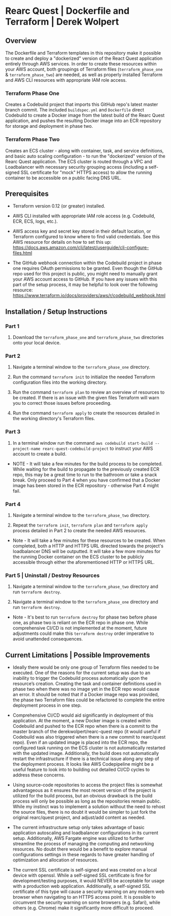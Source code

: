# Rearc Quest | Dockerfile and Terraform | Derek Wolpert



## Overview

The Dockerfile and Terraform templates in this repository make it possible to create and deploy a "dockerized" version of the React Quest application entirely through AWS services. In order to create these resources within your AWS account, both groupings of Terraform files (``terraform_phase_one`` & ``terraform_phase_two``) are needed, as well as properly installed Terraform and AWS CLI resources with appropriate IAM role access.

### Terraform Phase One

Creates a Codebuild project that imports this GitHub repo's latest master branch commit. The included ``buildspec.yml`` and ``Dockerfile`` direct Codebuild to create a Docker image from the latest build of the Rearc Quest application, and pushes the resulting Docker image into an ECR repository for storage and deployment in phase two.

### Terraform Phase Two

Creates an ECS cluster - along with container, task, and service definitions, and basic auto scaling configuration - to run the "dockerized" version of the Rearc Quest application. The ECS cluster is routed through a VPC and Loadbalancer with necessary security grouping access (including a self-signed SSL certificate for "mock" HTTPS access) to allow the running container to be accessible on a public facing DNS URL.

## Prerequisites

* Terraform version 0.12 (or greater) installed.

* AWS CLI installed with appropriate IAM role access (e.g. Codebuild, ECR, ECS, logs, etc.).

* AWS access key and secret key stored in their default location, or Terraform configured to know where to find valid credentials. See this AWS resource for details on how to set this up: https://docs.aws.amazon.com/cli/latest/userguide/cli-configure-files.html

* The GitHub webhook connection within the Codebuild project in phase one requires OAuth permissions to be granted. Even though the GitHub repo used for this project is public, you might need to manually grant your AWS account access to GitHub. If you have any issues with this part of the setup process, it may be helpful to look over the following resource: https://www.terraform.io/docs/providers/aws/r/codebuild_webhook.html

## Installation / Setup Instructions

### Part 1

1) Download the ``terraform_phase_one`` and ``terraform_phase_two`` directories onto your local device.

### Part 2

1) Navigate a terminal window to the ``terraform_phase_one`` directory.

2) Run the command ``terraform init`` to initialize the needed Terraform configuration files into the working directory.

3) Run the command ``terraform plan`` to review an overview of resources to be created. If there is an issue with the given files Terraform will warn you to correct those issues before proceeding.

4) Run the command ``terraform apply`` to create the resources detailed in the working directory's Terraform files.

### Part 3

1) In a terminal window run the command ``aws codebuild start-build --project-name rearc-quest-codebuild-project`` to instruct your AWS account to create a build.

* NOTE - It will take a few minutes for the build process to be completed. While waiting for the build to propagate to the previously created ECR repo, this may be a great time to run to the bathroom or take a snack break. Only proceed to Part 4 when you have confirmed that a Docker image has been stored in the ECR repository - otherwise Part 4 might fail.

### Part 4

1) Navigate a terminal window to the ``terraform_phase_two`` directory.

2) Repeat the ``terraform init``, ``terraform plan`` and ``terraform apply`` process detailed in Part 2 to create the needed AWS resources.

* Note - It will take a few minutes for these resources to be created. When completed, both a HTTP and HTTPS URL directed towards the project's loadbalancer DNS will be outputted. It will take a few more minutes for the running Docker container on the ECS cluster to be publicly accessible through either the aforementioned HTTP or HTTPS URL.

### Part 5 | Uninstall / Destroy Resources

1) Navigate a terminal window to the ``terraform_phase_two`` directory and run ``terraform destroy``.

2) Navigate a terminal window to the ``terraform_phase_one`` directory and run ``terraform destroy``.

* Note - It's best to run ``terraform destroy`` for phase two before phase one, as phase two is reliant on the ECR repo in phase one. While comprehensive CI/CD is not implemented at the moment, future adjustments could make this ``terraform destroy`` order imperative to avoid unattended consequences.

## Current Limitations | Possible Improvements

* Ideally there would be only one group of Terraform files needed to be executed. One of the reasons for the current setup was due to an inability to trigger the Codebuild process automatically upon the resource’s creation. Creating the task and container definitions used in phase two when there was no image yet in the ECR repo would cause an error. It should be noted that if a Docker image repo was provided, the phase two Terraform files could be refactored to complete the entire deployment process in one step.

* Comprehensive CI/CD would aid significantly in deployment of this application. At the moment, a new Docker image is created within Codebuild and pushed to the ECR repo when there is a commit to the master branch of the derekwolpert/rearc-quest repo (it would useful if Codebuild was also triggered when there is a new commit to rearc/quest repo). Even if an updated image is placed into the ECR repo, the configured task running on the ECS cluster is not automatically restarted with the updated image. Additionally, the build does not automatically restart the infrastructure if there is a technical issue along any step of the deployment process. It looks like AWS Codepipeline might be a useful feature to look into to building out detailed CI/CD cycles to address these concerns.

* Using source-code repositories to access the project files is somewhat advantageous as it ensures the most recent version of the project is utilized for the build process, but an obvious drawback is the build process will only be possible as long as the repositories remain public. While my instinct was to implement a solution without the need to rehost the source files, there is no doubt it would be simpler to just fork the original rearc/quest project, and adjust/add content as needed.

* The current infrastructure setup only takes advantage of basic application autoscaling and loadbalancer configurations in its current setup. Additionally, AWS Fargate engine was utilized to further streamline the process of managing the computing and networking resources. No doubt there would be a benefit to explore manual configurations settings in these regards to have greater handling of optimization and allocation of resources.

* The current SSL certificate is self-signed and was created on a local device with openssl. While a self-signed SSL certificate is fine for development/testing purposes, it would NEVER be acceptable for usage with a production web application. Additionally, a self-signed SSL certificate of this type will cause a security warning on any modern web browser when navigating to an HTTPS access point. It is possible to circumvent the security warning on some browsers (e.g. Safari), while others (e.g. Chrome) make it significantly more difficult to proceed.
